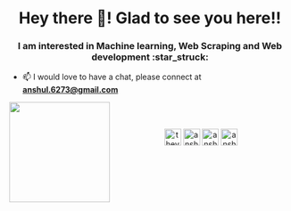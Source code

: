 <h1 align="center">Hey there 👋! Glad to see you here!!</h1>
<h3 align="center">I am interested in Machine learning, Web Scraping and Web development :star_struck:</h3>

- 📫 I would love to have a chat, please connect at **anshul.6273@gmail.com**

<img align="left" height=180em src="https://github-readme-stats.vercel.app/api/top-langs/?username=thevoxium&theme=vue&hide=css,tcl,html"></img>
<br/><br/>
<p align="center">
<a href="https://twitter.com/thevoxium" target="blank"><img align="center" src="https://cdn.jsdelivr.net/npm/simple-icons@3.0.1/icons/twitter.svg" alt="thevoxium" height="30" width="30" /></a>
<a href="https://www.linkedin.com/in/anshul-sharma-38aa481b4/" target="blank"><img align="center" src="https://cdn.jsdelivr.net/npm/simple-icons@3.0.1/icons/linkedin.svg" alt="anshul_sharma" height="30" width="30" /></a>
<a href="https://www.facebook.com/profile.php?id=100039009814742" target="blank"><img align="center" src="https://cdn.jsdelivr.net/npm/simple-icons@3.0.1/icons/facebook.svg" alt="anshul_sharma" height="30" width="30" /></a>
<a href="https://www.instagram.com/anshul_1923/" target="blank"><img align="center" src="https://cdn.jsdelivr.net/npm/simple-icons@3.0.1/icons/instagram.svg" alt="anshul_sharma" height="30" width="30" /></a>
</p>
